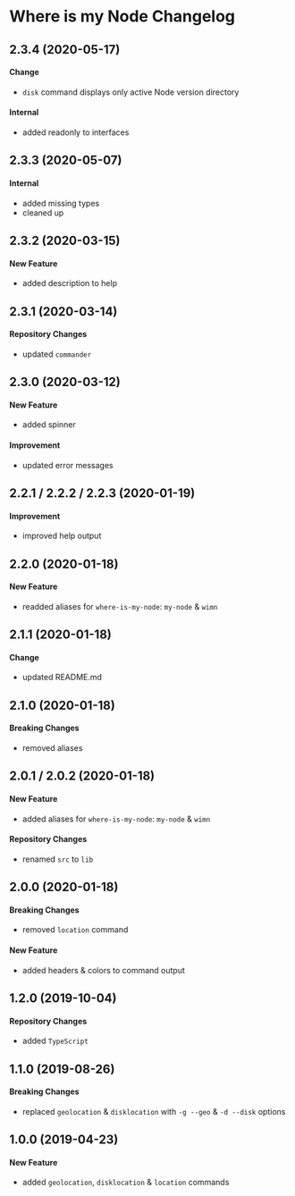 # Where is my Node Changelog

## 2.3.4 (2020-05-17)

#### Change

- `disk` command displays only active Node version directory

#### Internal

- added readonly to interfaces

## 2.3.3 (2020-05-07)

#### Internal

- added missing types
- cleaned up

## 2.3.2 (2020-03-15)

#### New Feature

- added description to help

## 2.3.1 (2020-03-14)

#### Repository Changes

- updated `commander`

## 2.3.0 (2020-03-12)

#### New Feature

- added spinner

#### Improvement

- updated error messages

## 2.2.1 / 2.2.2 / 2.2.3 (2020-01-19)

#### Improvement

- improved help output

## 2.2.0 (2020-01-18)

#### New Feature

- readded aliases for `where-is-my-node`: `my-node` & `wimn`

## 2.1.1 (2020-01-18)

#### Change

- updated README.md

## 2.1.0 (2020-01-18)

#### Breaking Changes

- removed aliases

## 2.0.1 / 2.0.2 (2020-01-18)

#### New Feature

- added aliases for `where-is-my-node`: `my-node` & `wimn`

#### Repository Changes

- renamed `src` to `lib`

## 2.0.0 (2020-01-18)

#### Breaking Changes

- removed `location` command

#### New Feature

- added headers & colors to command output

## 1.2.0 (2019-10-04)

#### Repository Changes

- added `TypeScript`

## 1.1.0 (2019-08-26)

#### Breaking Changes

- replaced `geolocation` & `disklocation` with `-g --geo` & `-d --disk` options

## 1.0.0 (2019-04-23)

#### New Feature

- added `geolocation`, `disklocation` & `location` commands
